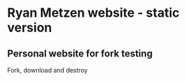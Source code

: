 # Ryan Metzen website - static version
## Personal website for fork testing

Fork, download and destroy
